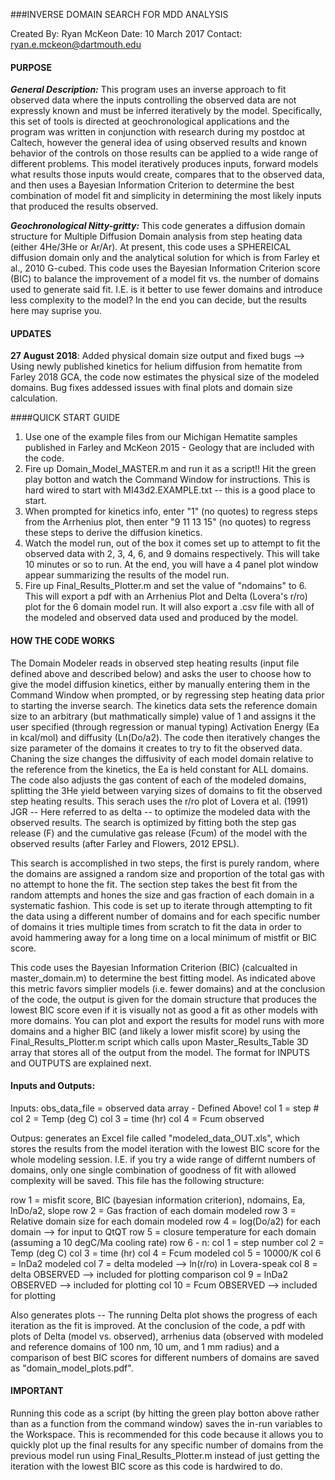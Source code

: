 ###INVERSE DOMAIN SEARCH FOR MDD ANALYSIS

Created By: Ryan McKeon 
Date: 10 March 2017 
Contact: [ryan.e.mckeon@dartmouth.edu](mailto:ryan.e.mckeon@dartmouth.edu)



#### PURPOSE

***General Description:*** This program uses an inverse approach to fit observed data where the inputs controlling the observed data are not expressly known and must be inferred iteratively by the model.  Specifically, this set of tools is directed at geochronological applications and the program was written in conjunction with research during my postdoc at Caltech, however the general idea of using observed results and known behavior of the controls on those results can be applied to a wide range of different problems.  This model iteratively produces inputs, forward models what results those inputs would create, compares that to the observed data, and then uses a Bayesian Information Criterion to determine the best combination of model fit and simplicity in determining the most likely inputs that produced the results observed.    

***Geochronological Nitty-gritty:*** This code generates a diffusion domain structure for Multiple Diffusion Domain analysis from step heating data (either 4He/3He or Ar/Ar). At present, this code uses a SPHEREICAL diffusion domain only and the analytical solution for which is from Farley et al., 2010 G-cubed. This code uses the Bayesian Information Criterion score (BIC) to balance the improvement of a model fit vs. the number of domains used to generate said fit. I.E. is it better to use fewer domains and introduce less complexity to the model? In the end you can decide, but the results here may suprise you.

#### UPDATES

**27 August 2018**: Added physical domain size output and fixed bugs --> Using newly published kinetics for helium diffusion from hematite from Farley 2018 GCA, the code now estimates the physical size of the modeled domains.  Bug fixes addessed issues with final plots and domain size calculation.



####QUICK START GUIDE

1. Use one of the example files from our Michigan Hematite samples published in Farley and McKeon 2015 - Geology that are included with the code.
2. Fire up Domain_Model_MASTER.m and run it as a script!! Hit the green play botton and watch the Command Window for instructions. This is hard wired to start with MI43d2.EXAMPLE.txt -- this is a good place to start.
3. When prompted for kinetics info, enter "1" (no quotes) to regress steps from the Arrhenius plot, then enter "9 11 13 15" (no quotes) to regress these steps to derive the diffusion kinetics.
4. Watch the model run, out of the box it comes set up to attempt to fit the observed data with 2, 3, 4, 6, and 9 domains respectively. This will take 10 minutes or so to run. At the end, you will have a 4 panel plot window appear summarizing the results of the model run.
5. Fire up Final_Results_Plotter.m and set the value of "ndomains" to 6. This will export a pdf with an Arrhenius Plot and Delta (Lovera's r/ro) plot for the 6 domain model run. It will also export a .csv file with all of the modeled and observed data used and produced by the model.

#### HOW THE CODE WORKS

The Domain Modeler reads in observed step heating results (input file defined above and described below) and asks the user to choose how to give the model diffusion kinetics, either by manually entering them in the Command Window when prompted, or by regressing step heating data prior to starting the inverse search. The kinetics data sets the reference domain size to an arbitrary (but mathmatically simple) value of 1 and assigns it the user specified (through regression or manual typing) Activation Energy (Ea in kcal/mol) and diffusity (Ln(Do/a2). The code then iteratively changes the size parameter of the domains it creates to try to fit the observed data. Chaning the size changes the diffusivity of each model domain relative to the reference from the kinetics, the Ea is held constant for ALL domains. The code also adjusts the gas content of each of the modeled domains, splitting the 3He yield between varying sizes of domains to fit the observed step heating results. This serach uses the r/ro plot of Lovera et al. (1991) JGR -- Here referred to as delta --
to optimize the modeled data with the observed results. The search is optimized by fitting both the step gas release (F) and the cumulative gas release (Fcum) of the model with the observed results (after Farley and Flowers, 2012 EPSL).

This search is accomplished in two steps, the first is purely random, where the domains are assigned a random size and proportion of the total gas with no attempt to hone the fit. The section step takes the best fit from the random attempts and hones the size and gas fraction of each domain in a systematic fashion. This code is set up to iterate through attempting to fit the data using a different number of domains and for each specific number of domains it tries multiple times from scratch to fit the data in order to avoid hammering away for a long time on a local minimum of mistfit or BIC score.

This code uses the Bayesian Information Criterion (BIC) (calcualted in master_domain.m) to determine the best fitting model. As indicated above this metric favors simplier models (i.e. fewer domains) and at the conclusion of the code, the output is given for the domain structure that produces the lowest BIC score even if it is visually not as good a fit as other models with more domains. You can plot and export the results for model runs with more domains and a higher BIC (and likely a lower misfit score) by using the Final_Results_Plotter.m script which calls upon Master_Results_Table 3D array that stores all of the output from the model. The format for INPUTS and OUTPUTS are explained next.

#### Inputs and Outputs:

Inputs: obs_data_file = observed data array - Defined Above! 
	col 1 = step # 
	col 2 = Temp (deg C) 
	col 3 = time (hr) 
	col 4 = Fcum observed

Outpus: generates an Excel file called "modeled_data_OUT.xls", which stores the results from the model iteration with the lowest BIC score for the whole modeling session. I.E. if you try a wide range of differnt numbers of domains, only one single combination of goodness of fit with allowed complexity will be saved. This file has the following structure:

row 1 = misfit score, BIC (bayesian information criterion), ndomains, Ea, lnDo/a2, slope 
row 2 = Gas fraction of each domain modeled 
row 3 = Relative domain size for each domain modeled 
row 4 = log(Do/a2) for each domain --> for input to QtQT 
row 5 = closure temperature for each domain (assuming a 10 degC/Ma cooling rate) 
row 6 - n:
	col 1 = step number 
	col 2 = Temp (deg C) 
	col 3 = time (hr) 
	col 4 = Fcum modeled 
	col 5 = 10000/K 
	col 6 = lnDa2 modeled 
	col 7 = delta modeled --> ln(r/ro) in Lovera-speak 
	col 8 = delta OBSERVED --> included for plotting comparison 
	col 9 = lnDa2 OBSERVED --> included for plotting 
	col 10 = Fcum OBSERVED --> included for plotting

Also generates plots -- The running Delta plot shows the progress of each iteration as the fit is improved. At the conclusion of the code, a pdf with plots of Delta (model vs. observed), arrhenius data (observed with modeled and reference domains of 100 nm, 10 um, and 1 mm radius) and a comparison of best BIC scores for different numbers of domains are saved as "domain_model_plots.pdf".

#### IMPORTANT 

Running this code as a script (by hitting the green play botton above rather than as a function from the command window) saves the in-run variables to the Workspace. This is recommended for this code because it allows you to quickly plot up the final results for any specific number of domains from the previous model run using Final_Results_Plotter.m instead of just getting the iteration with the lowest BIC score as this code is hardwired to do.